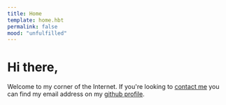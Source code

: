 ```yaml
---
title: Home
template: home.hbt
permalink: false
mood: "unfulfilled"
---
```


Hi there,
=========

Welcome to my corner of the Internet. If you're looking to [contact me](https://github.com/bjdixon) you can find my email address on my [github profile]('https://github.com/bjdixon').

